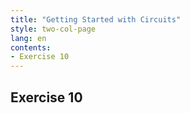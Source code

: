 ```yaml
---
title: "Getting Started with Circuits"
style: two-col-page
lang: en
contents:
- Exercise 10
---
```


## Exercise 10
